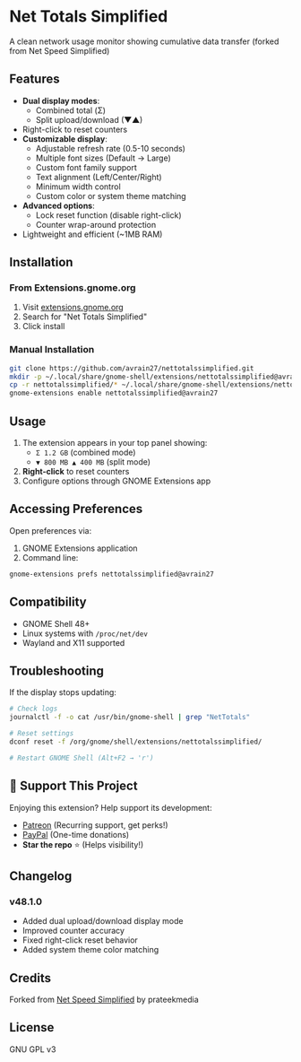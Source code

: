 # Net Totals Simplified

A clean network usage monitor showing cumulative data transfer (forked from Net Speed Simplified)

## Features

- **Dual display modes**:
  - Combined total (Σ) 
  - Split upload/download (▼▲)
- Right-click to reset counters
- **Customizable display**:
  - Adjustable refresh rate (0.5-10 seconds)
  - Multiple font sizes (Default → Large)
  - Custom font family support
  - Text alignment (Left/Center/Right)
  - Minimum width control
  - Custom color or system theme matching
- **Advanced options**:
  - Lock reset function (disable right-click)
  - Counter wrap-around protection
- Lightweight and efficient (~1MB RAM)

## Installation

### From Extensions.gnome.org
1. Visit [extensions.gnome.org](https://extensions.gnome.org)
2. Search for "Net Totals Simplified"
3. Click install

### Manual Installation
```bash
git clone https://github.com/avrain27/nettotalssimplified.git
mkdir -p ~/.local/share/gnome-shell/extensions/nettotalssimplified@avrain27
cp -r nettotalssimplified/* ~/.local/share/gnome-shell/extensions/nettotalssimplified@avrain27/
gnome-extensions enable nettotalssimplified@avrain27
```

## Usage

1. The extension appears in your top panel showing:
   - `Σ 1.2 GB` (combined mode)
   - `▼ 800 MB ▲ 400 MB` (split mode)
2. **Right-click** to reset counters
3. Configure options through GNOME Extensions app

## Accessing Preferences
Open preferences via:
1. GNOME Extensions application
2. Command line:
```bash
gnome-extensions prefs nettotalssimplified@avrain27
```

## Compatibility
- GNOME Shell 48+
- Linux systems with `/proc/net/dev`
- Wayland and X11 supported

## Troubleshooting
If the display stops updating:
```bash
# Check logs
journalctl -f -o cat /usr/bin/gnome-shell | grep "NetTotals"

# Reset settings
dconf reset -f /org/gnome/shell/extensions/nettotalssimplified/

# Restart GNOME Shell (Alt+F2 → 'r')
```

## 💖 Support This Project
Enjoying this extension? Help support its development:
- [Patreon](https://patreon.com/avrain27) (Recurring support, get perks!)
- [PayPal](https://paypal.me/avrain27) (One-time donations)
- **Star the repo** ⭐ (Helps visibility!)

## Changelog
### v48.1.0
- Added dual upload/download display mode
- Improved counter accuracy
- Fixed right-click reset behavior
- Added system theme color matching

## Credits
Forked from [Net Speed Simplified](https://github.com/prateekmedia/netspeedsimplified) by prateekmedia

## License
GNU GPL v3